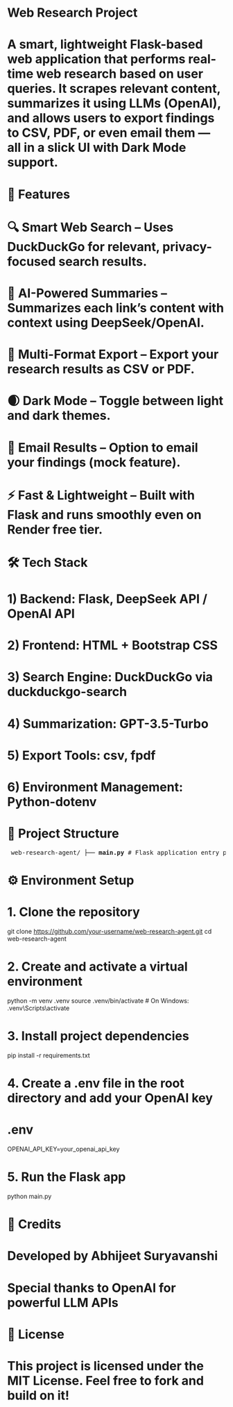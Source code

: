 # Web Research Project
# A smart, lightweight Flask-based web application that performs real-time web research based on user queries. It scrapes relevant content, summarizes it using LLMs (OpenAI), and allows users to export findings to CSV, PDF, or even email them — all in a slick UI with Dark Mode support.

# 🚀 Features

# 🔍 Smart Web Search – Uses DuckDuckGo for relevant, privacy-focused search results.
# 🧠 AI-Powered Summaries – Summarizes each link’s content with context using DeepSeek/OpenAI.
# 📄 Multi-Format Export – Export your research results as CSV or PDF.
# 🌒 Dark Mode – Toggle between light and dark themes.
# 📧 Email Results – Option to email your findings (mock feature).
# ⚡ Fast & Lightweight – Built with Flask and runs smoothly even on Render free tier.

# 🛠️ Tech Stack
# 1) Backend: Flask, DeepSeek API / OpenAI API

# 2) Frontend: HTML + Bootstrap CSS

# 3) Search Engine: DuckDuckGo via duckduckgo-search

# 4) Summarization: GPT-3.5-Turbo 

# 5) Export Tools: csv, fpdf

# 6) Environment Management: Python-dotenv

# 📁 Project Structure

<pre> web-research-agent/ ├── <b>main.py</b> # Flask application entry point ├── <b>.env</b> # Environment variables (excluded from Git) ├── <b>requirements.txt</b> # Project dependencies ├── <b>templates/</b> # HTML templates │ └── index.html # Main UI ├── <b>static/</b> # Static files (CSS/JS) │ └── styles.css # Optional styling ├── <b>tools/</b> # Core logic modules │ ├── <b>web_search.py</b> # DuckDuckGo search implementation │ ├── <b>scraper.py</b> # Scrapes content from URLs │ └── <b>content_analyzer.py</b> # Summarizes scraped content using LLM └── <b>README.md</b> # Project documentation </pre>

# ⚙️ Environment Setup
# 1. Clone the repository
git clone https://github.com/your-username/web-research-agent.git
cd web-research-agent

# 2. Create and activate a virtual environment
python -m venv .venv
source .venv/bin/activate       # On Windows: .venv\Scripts\activate

# 3. Install project dependencies
pip install -r requirements.txt

# 4. Create a .env file in the root directory and add your OpenAI key
# .env
OPENAI_API_KEY=your_openai_api_key

# 5. Run the Flask app
python main.py

# 💬 Credits
# Developed by Abhijeet Suryavanshi
# Special thanks to OpenAI for powerful LLM APIs

# 📜 License
# This project is licensed under the MIT License. Feel free to fork and build on it!

